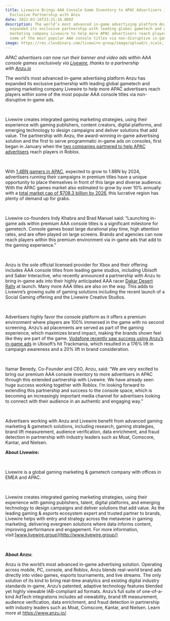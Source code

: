 ```yaml
---
title: Livewire Brings AAA Console Game Inventory to APAC Advertisers in
  Exclusive Partnership with Anzu
date: 2022-03-16T23:21:16.809Z
description: The world’s most advanced in-game advertising platform Anzu has
  expanded its exclusive partnership with leading global gametech and gaming
  marketing company Livewire to help more APAC advertisers reach players within
  some of the most popular AAA console titles via non-disruptive in-game ads.
image: https://res.cloudinary.com/livewire-group/image/upload/c_scale,f_auto,q_auto:eco,w_580/v1647473088/Anzu_and_Livewire_announcement_banner_iq4mq9.jpg
---
```

*APAC advertisers can now run their banner and video ads within AAA console games exclusively via [Livewire](https://livewire.group/), thanks to a partnership with [Anzu.io](https://www.anzu.io/)*



The world’s most advanced in-game advertising platform Anzu has expanded its exclusive partnership with leading global gametech and gaming marketing company Livewire to help more APAC advertisers reach players within some of the most popular AAA console titles via non-disruptive in-game ads.

 

Livewire creates integrated gaming marketing strategies, using their experience with gaming publishers, content creators, digital platforms, and emerging technology to design campaigns and deliver solutions that add value. The partnership with Anzu, the award-winning in-game advertising solution and the first to serve programmatic in-game ads on consoles, first began in January when the [two companies partnered to help APAC advertisers](https://www.thedrum.com/profile/anzu-io/news/anzu-partners-with-livewire-to-boost-apac-ad-reach-in-roblox) reach players in Roblox.

 

With [1.4BN gamers in APAC](https://www.statista.com/topics/2196/video-game-industry-in-asia/), expected to grow to 1.8BN by 2024, advertisers running their campaigns in premium titles have a unique opportunity to place themselves in front of this large and diverse audience. With the APAC games market also estimated to grow by over 10% annually with a [total market cap of $708.3 billion by 2026](https://www.marketwatch.com/press-release/asia-pacific-digital-gaming-market-outlook-by-industry-size-share-revenue-regions-and-top-key-players-analysis-2021-2030-2022-03-02?mod=search_headline#:~:text=Asia%20Pacific%20digital%20gaming%20market%20will%20grow%20by%2010.4%25%20annually,%24708.3%20billion%20over%202020%2D2026.&text=Mar%2002%2C%202022%20(Heraldkeepers),%24708.3%20billion%20over%202020%2D2026.), this lucrative region has plenty of demand up for grabs.

 

Livewire co-founders Indy Khabra and Brad Manuel said: “Launching in-game ads within premium AAA console titles is a significant milestone for gametech. Console games boast large durational play time, high attention rates, and are often played on large screens. Brands and agencies can now reach players within this premium environment via in-game ads that add to the gaming experience.”

 

Anzu is the sole official licensed provider for Xbox and their offering includes AAA console titles from leading game studios, including Ubisoft and Saber Interactive, who recently announced a partnership with Anzu to bring in-game ads into their highly anticipated AAA racer [Dakar Desert Rally](https://www.exchangewire.com/blog/2022/02/17/anzu-becomes-exclusive-in-game-ad-tech-provider-for-saber-interactives-dakar-desert-rally/) at launch. Many more AAA titles are also on the way. This adds to Livewire’s growing suite of gaming solutions including the recent launch of a Social Gaming offering and the Livewire Creative Studios.

 

Advertisers highly favor the console platform as it offers a premium environment where players are 100% immersed in the game with no second screening. Anzu’s ad placements are served as part of the gaming experience, which maximizes brand impact, making the brands shown feel like they are part of the game. [Vodafone recently saw success using Anzu’s in-game ads](https://www.audienceproject.com/blog/something-new/customer-success-story-vodafone-achieves-176-lift-in-campaign-awareness-for-in-game-ad-campaign/) in Ubisoft’s hit Trackmania, which resulted in a ​​176% lift in campaign awareness and a 20% lift in brand consideration.

 

Itamar Benedy, Co-Founder and CEO, Anzu, said: “We are very excited to bring our premium AAA console inventory to more advertisers in APAC through this extended partnership with Livewire. We have already seen huge success working together with Roblox. I’m looking forward to extending this partnership and success to the console space, which is becoming an increasingly important media channel for advertisers looking to connect with their audience in an authentic and engaging way.”

 

Advertisers working with Anzu and Livewire benefit from advanced gaming marketing & gametech solutions, including research, gaming strategies, brand lift measurement, audience verification, data enrichment, and fraud detection in partnership with industry leaders such as Moat, Comscore, Kantar, and Nielsen. 



**About Livewire:**

 

Livewire is a global gaming marketing & gametech company with offices in EMEA and APAC. 

 

Livewire creates integrated gaming marketing strategies, using their experience with gaming publishers, talent, digital platforms, and emerging technology to design campaigns and deliver solutions that add value. As the leading gaming & esports ecosystem expert and trusted partner to brands, Livewire helps with entry and strategy across the metaverse in gaming marketing, delivering evergreen solutions where data informs content, improving performance and engagement. For more information, visit [www.livewire.group](http://www.livewire.group/)

 

**About Anzu:**

Anzu is the world’s most advanced in-game advertising solution. Operating across mobile, PC, console, and Roblox, Anzu blends real-world brand ads directly into video games, esports tournaments, and live streams. The only solution of its kind to bring real-time analytics and existing digital industry standards in-game, Anzu’s patented, adaptive technology features blended yet highly viewable IAB-compliant ad formats. Anzu’s full suite of one-of-a-kind AdTech integrations includes ad viewability, brand lift measurement, audience verification, data enrichment, and fraud detection in partnership with industry leaders such as Moat, Comscore, Kantar, and Nielsen. Learn more at <https://www.anzu.io/>.